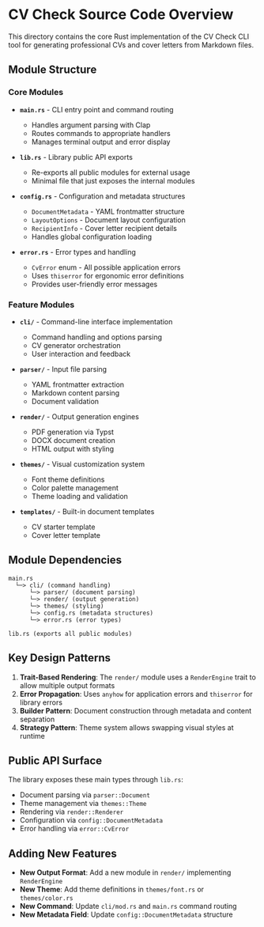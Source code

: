 # CV Check Source Code Overview

This directory contains the core Rust implementation of the CV Check CLI tool for generating professional CVs and cover letters from Markdown files.

## Module Structure

### Core Modules

- **`main.rs`** - CLI entry point and command routing
  - Handles argument parsing with Clap
  - Routes commands to appropriate handlers
  - Manages terminal output and error display

- **`lib.rs`** - Library public API exports
  - Re-exports all public modules for external usage
  - Minimal file that just exposes the internal modules

- **`config.rs`** - Configuration and metadata structures
  - `DocumentMetadata` - YAML frontmatter structure
  - `LayoutOptions` - Document layout configuration
  - `RecipientInfo` - Cover letter recipient details
  - Handles global configuration loading

- **`error.rs`** - Error types and handling
  - `CvError` enum - All possible application errors
  - Uses `thiserror` for ergonomic error definitions
  - Provides user-friendly error messages

### Feature Modules

- **`cli/`** - Command-line interface implementation
  - Command handling and options parsing
  - CV generator orchestration
  - User interaction and feedback

- **`parser/`** - Input file parsing
  - YAML frontmatter extraction
  - Markdown content parsing
  - Document validation

- **`render/`** - Output generation engines
  - PDF generation via Typst
  - DOCX document creation
  - HTML output with styling

- **`themes/`** - Visual customization system
  - Font theme definitions
  - Color palette management
  - Theme loading and validation

- **`templates/`** - Built-in document templates
  - CV starter template
  - Cover letter template

## Module Dependencies

```
main.rs
  └─> cli/ (command handling)
      └─> parser/ (document parsing)
      └─> render/ (output generation)
      └─> themes/ (styling)
      └─> config.rs (metadata structures)
      └─> error.rs (error types)

lib.rs (exports all public modules)
```

## Key Design Patterns

1. **Trait-Based Rendering**: The `render/` module uses a `RenderEngine` trait to allow multiple output formats
2. **Error Propagation**: Uses `anyhow` for application errors and `thiserror` for library errors
3. **Builder Pattern**: Document construction through metadata and content separation
4. **Strategy Pattern**: Theme system allows swapping visual styles at runtime

## Public API Surface

The library exposes these main types through `lib.rs`:
- Document parsing via `parser::Document`
- Theme management via `themes::Theme`
- Rendering via `render::Renderer`
- Configuration via `config::DocumentMetadata`
- Error handling via `error::CvError`

## Adding New Features

- **New Output Format**: Add a new module in `render/` implementing `RenderEngine`
- **New Theme**: Add theme definitions in `themes/font.rs` or `themes/color.rs`
- **New Command**: Update `cli/mod.rs` and `main.rs` command routing
- **New Metadata Field**: Update `config::DocumentMetadata` structure
